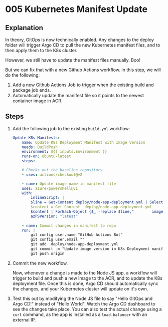 # 005 Kubernetes Manifest Update

## Explanation

In theory, GitOps is now technically enabled. Any changes to the deploy folder will trigger Argo CD to pull the new Kubernetes manifest files, and to then apply them to the K8s cluster.

However, we still have to update the manifest files manually. Boo!

But we can fix that with a new Github Actions workflow. In this step, we will do the following:

1. Add a new Github Actions Job to trigger when the existing build and package job ends.
2. Automatically update the manifest file so it points to the newest container image in ACR.

## Steps

1. Add the following job to the existing `build.yml` workflow:

    ```yaml
    Update-K8s-Manifests:
        name: Update K8s Deployment Manifest with Image Version
        needs: BuildPush
        environment: ${{ inputs.Environment }}
        runs-on: ubuntu-latest
        steps:

        # Checks out the baseline repository
        - uses: actions/checkout@v2

        - name: Update image name in manifest file
        uses: azure/powershell@v1
        with:
            inlineScript: |
            $line = Get-Content deploy/node-app-deployment.yml | Select-String image: | Select-Object -ExpandProperty Line
            $content = Get-Content  deploy/node-app-deployment.yml
            $content | ForEach-Object {$_ -replace $line,"        image: ${{ env.AZURE_CONTAINER_REGISTRY }}.azurecr.io/${{ env.CONTAINER_NAME }}:${{ github.sha }}"} | Set-Content  deploy/node-app-deployment.yml
            azPSVersion: "latest"
        
        - name: Commit changes in manifest to repo
        run: | 
            git config user.name "GitHub Actions Bot"
            git config user.email ""
            git add  deploy/node-app-deployment.yml
            git commit -m "Update image version in K8s Deployment manifests file"
            git push origin
    ```

2. Commit the new workflow.

    Now, whenever a change is made to the Node JS app, a workflow will trigger to build and push a new image to the ACR, and to update the K8s deployment file. Once this is done, Argo CD should automatically sync the changes, and your Kubernetes cluster will update on it's own.

3. Test this out by modifying the Node JS file to say "Hello GitOps and Argo CD!" instead of "Hello World". Watch the Argo CD dashboard to see the changes take place. You can also test the actual change using a `curl` command, as the app is installed as a `load-balancer` with an external IP.
